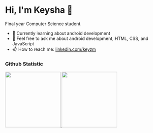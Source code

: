 # Hi, I'm Keysha 👋

Final year Computer Science student. <br>
- 🌱 Currently learning about android development
- 💬 Feel free to ask me about android development, HTML, CSS, and JavaScript
- 📫 How to reach me: [linkedin.com/keyzm](https://www.linkedin.com/in/keyzm/)

### Github Statistic
<p align="left">
<a href="https://github.com/zask45">
  <img height="180em" src="https://github-readme-stats-eight-theta.vercel.app/api?username=zask45&show_icons=true&theme=algolia&include_all_commits=true&count_private=true"/>
  <img height="180em" src="https://github-readme-stats.vercel.app/api/top-langs/?username=zask45&exclude_repo=sisparter-uas&layout=compact&langs_count=8&theme=algolia"/>
</a>
</p>

<!--
**zask45/zask45** is a ✨ _special_ ✨ repository because its `README.md` (this file) appears on your GitHub profile.

Here are some ideas to get you started:

- 🔭 I’m currently working on ...
- 🌱 I’m currently learning ...
- 👯 I’m looking to collaborate on ...
- 🤔 I’m looking for help with ...
- 💬 Ask me about ...
- 📫 How to reach me: ...
- 😄 Pronouns: ...
- ⚡ Fun fact: ...
-->
